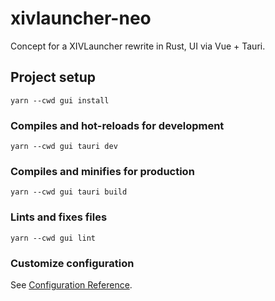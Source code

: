 # xivlauncher-neo

Concept for a XIVLauncher rewrite in Rust, UI via Vue + Tauri.

## Project setup
```
yarn --cwd gui install
```

### Compiles and hot-reloads for development
```
yarn --cwd gui tauri dev
```

### Compiles and minifies for production
```
yarn --cwd gui tauri build
```

### Lints and fixes files
```
yarn --cwd gui lint
```

### Customize configuration
See [Configuration Reference](https://cli.vuejs.org/config/).
